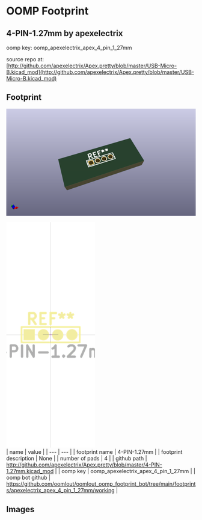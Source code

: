 # OOMP Footprint  
## 4-PIN-1.27mm  by apexelectrix  
  
oomp key: oomp_apexelectrix_apex_4_pin_1_27mm  
  
source repo at: [http://github.com/apexelectrix/Apex.pretty/blob/master/USB-Micro-B.kicad_mod](http://github.com/apexelectrix/Apex.pretty/blob/master/USB-Micro-B.kicad_mod)  
## Footprint  
  
[![working_kicad_pcb_3d.png](working_kicad_pcb_3d_600.png)](working_kicad_pcb_3d.png)  
  
[![working.png](working_600.png)](working.png)  
| name | value | 
| --- | --- | 
| footprint name | 4-PIN-1.27mm | 
| footprint description | None | 
| number of pads | 4 | 
| github path | http://github.com/apexelectrix/Apex.pretty/blob/master/4-PIN-1.27mm.kicad_mod | 
| oomp key | oomp_apexelectrix_apex_4_pin_1_27mm | 
| oomp bot github | https://github.com/oomlout/oomlout_oomp_footprint_bot/tree/main/footprints/apexelectrix_apex_4_pin_1_27mm/working | 
## Images  
